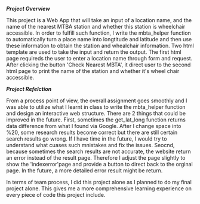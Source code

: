 ***Project Overview***

This project is a Web App that will take an input of a location name, and the name of the nearest MTBA station and whether this station is wheelchair accessible. In order to fulfill such function, I write the mbta_helper function to automatically turn a place name into longtitude and latitude and then use these information to obtain the station and whealchair information. Two html template are used to take the input and return the output. The first html page requireds the user to enter a location name through form and request. After clicking the button 'Check Nearest MBTA', it direct user to the second html page to print the name of the station and whether it's wheel chair accessible.

***Project Refelction***

From a process point of view, the overall assignment goes smoothly and I was able to utilize what I learnt in class to write the mbta_helper function and design an interactive web structure. There are 2 things that could be improved in the future. First, sometimes the get_lat_long function returns data difference from what I found via Google. After I change space into %20, some research results become correct but there are still certain search results go wrong. If I have time in the future, I would try to understand what cuases such mnistakes and fix the issues. Seocnd, because sometimes the search results are not accurate, the website return an error instead of the result page. Therefore I adjust the page slightly to show the 'indexerror'page and provide a button to direct back to the orginal page. In the future, a more detailed error result might be return.

In terms of team process, I did this project alone as I planned to do my final project alone. This gives me a more comprehensive learning experience on every piece of code this project include.
